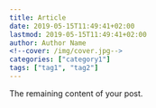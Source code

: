 ```yaml
---
title: Article
date: 2019-05-15T11:49:41+02:00
lastmod: 2019-05-15T11:49:41+02:00
author: Author Name
<!--cover: /img/cover.jpg-->
categories: ["category1"]
tags: ["tag1", "tag2"]
---
```




The remaining content of your post.
